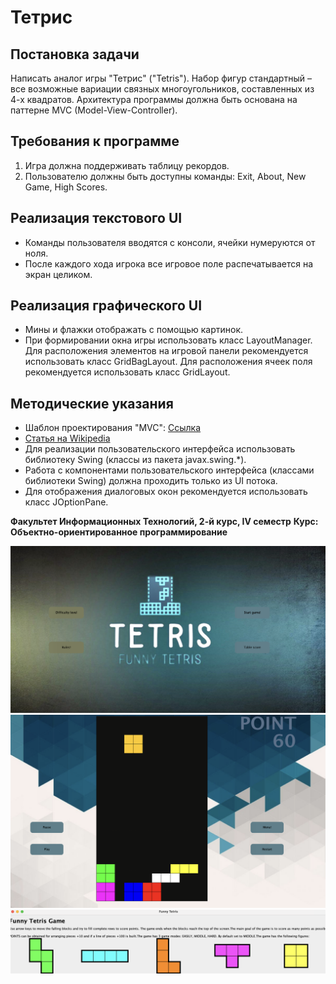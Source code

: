 # Тетрис

## Постановка задачи
Написать аналог игры "Тетрис" ("Tetris"). Набор фигур стандартный – все возможные вариации связных многоугольников, составленных из 4-х квадратов. Архитектура программы должна быть основана на паттерне MVC (Model-View-Controller).

## Требования к программе
1. Игра должна поддерживать таблицу рекордов.
2. Пользователю должны быть доступны команды: Exit, About, New Game, High Scores.

## Реализация текстового UI
- Команды пользователя вводятся с консоли, ячейки нумеруются от ноля.
- После каждого хода игрока все игровое поле распечатывается на экран целиком.

## Реализация графического UI
- Мины и флажки отображать с помощью картинок.
- При формировании окна игры использовать класс LayoutManager. Для расположения элементов на игровой панели рекомендуется использовать класс GridBagLayout. Для расположения ячеек поля рекомендуется использовать класс GridLayout.

## Методические указания
- Шаблон проектирования "MVC": [Ссылка](http://rsdn.ru/article/patterns/generic-mvc.xml)
- [Статья на Wikipedia](http://ru.wikipedia.org/wiki/Model-View-Controller)
- Для реализации пользовательского интерфейса использовать библиотеку Swing (классы из пакета javax.swing.*).
- Работа с компонентами пользовательского интерфейса (классами библиотеки Swing) должна проходить только из UI потока.
- Для отображения диалоговых окон рекомендуется использовать класс JOptionPane.

**Факультет Информационных Технологий, 2-й курс, IV семестр**
**Курс: Объектно-ориентированное программирование**


![gui_menu.png](src%2Fmain%2Fresources%2Fassets%2Fgui_menu.png)
![gui_tetris.png](src%2Fmain%2Fresources%2Fassets%2Fgui_tetris.png)
![rules.png](src%2Fmain%2Fresources%2Fassets%2Frules.png)